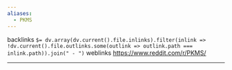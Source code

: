 ```yaml
---
aliases:
  - PKMS
---
```

backlinks `$= dv.array(dv.current().file.inlinks).filter(inlink => !dv.current().file.outlinks.some(outlink => outlink.path === inlink.path)).join(" - ")`
weblinks https://www.reddit.com/r/PKMS/
___
